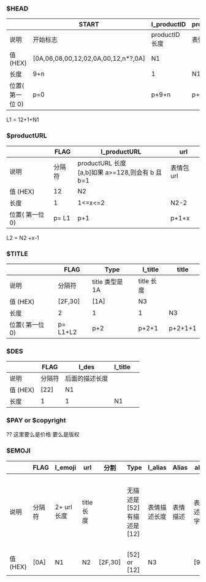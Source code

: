 ### $HEAD

|                 | START                               | l_productID    | productID |
| --------------- | ----------------------------------- | -------------- | --------- |
| 说明            | 开始标志                            | productID 长度 | 表情包 ID |
| 值 (HEX)        | [0A,06,08,00,12,02,0A,00,12,n*?,0A] | N1             |           |
| 长度            | 9+n                                 | 1              | N1        |
| 位置( 第一位 0) | p=0                                 | p+9+n          | p+9+n+1   |

L1 = 12+1+N1

### $productURL

|                 | FLAG   | l_productURL                                          | url        |
| --------------- | ------ | ----------------------------------------------------- | ---------- |
| 说明            | 分隔符 | productURL 长度 <br/>[a,b]如果 a>=128,则会有 b 且 b=1 | 表情包 url |
| 值 (HEX)        | 12     | N2                                                    |            |
| 长度            | 1      | 1<=x<=2                                               | N2-2       |
| 位置( 第一位 0) | p= L1  | p+1                                                   | p+1+x      |

L2 = N2 +x-1

### $TITLE

|                 | FLAG     | Type            | l_title    | title   |
| --------------- | -------- | --------------- | ---------- | ------- |
| 说明            | 分隔符   | title 类型是 1A | title 长度 |         |
| 值 (HEX)        | [2F,30]  | [1A]            | N3         |         |
| 长度            | 2        | 1               | 1          | N3      |
| 位置( 第一位 0) | p= L1+L2 | p+2             | p+2+1      | p+2+1+1 |

### $DES

|          | FLAG   | l_des          | l_title |     |
| -------- | ------ | -------------- | ------- | --- |
| 说明     | 分隔符 | 后面的描述长度 |         |     |
| 值 (HEX) | [22]   | N1             |         |     |
| 长度     | 1      | 1              | N1      |     |

### $PAY or $copyright

?? 这里要么是价格 要么是版权

### $EMOJI

|          | FLAG   | l_emoji     | url        | 分割    | Type                           | l_alias      | Alias    | alias??          | ?                 | FLAG |
| -------- | ------ | ----------- | ---------- | ------- | ------------------------------ | ------------ | -------- | ---------------- | ----------------- | ---- |
| 说明     | 分隔符 | 2+ url 长度 | title 长度 |         | 无描述是 [52]<br/>有描述是[12] | 表情描述长度 | 表情描述 | 表情描述未知字符 | 递增的 可能是序号 | [0A] |
| 值 (HEX) | [0A]   | N1          | N2         | [2F,30] | [52] or [12]                   | N3           |          | [9A,01]          |                   |
